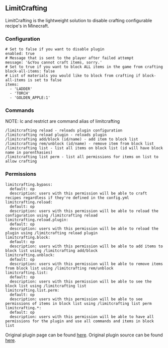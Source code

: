 ## LimitCrafting
LimitCrafting is the lightweight solution to disable crafting configurable recipe's in Minecraft.

### Configuration
```
# Set to false if you want to disable plugin
enabled: true
# Message that is sent to the player after failed attempt
message: '&cYou cannot craft items, sorry.'
# Set to true if you want to block ALL items in the game from crafting
block-all-items: false
# List of materials you would like to block from crafting if block-all-items is set to false
items:
  - 'LADDER'
  - 'TORCH'
  - 'GOLDEN_APPLE:1'
```
### Commands
NOTE: lc and restrict are command alias of limitcrafting
```
/limitcrafting reload - reloads plugin configuration
/limitcrafting reload plugin - reloads plugin
/limitcrafting add/block (id/name) - add item to block list
/limitcrafting rem/unblock (id/name) - remove item from block list
/limitcrafting list - list all items on block list (id will have block name in parenthasies)
/limitcrafting list perm - list all permissions for items on list to allow crafting
```
### Permissions
```
limitcrafting.bypass:
  default: op
  description: users with this permission will be able to craft recipes regardless if they're defined in the config.yml
limitcrafting.reload:
  default: op
  description: users with this permission will be able to reload the configuration using /limitcrafting reload
limitcrafting.reload.plugin:
  default: op
  description: users with this permission will be able to reload the plugin using /limitcrafting reload plugin
limitcrafting.block:
  default: op
  description: users with this permission will be able to add items to block list using /limitcrafting add/block
limitcrafting.unblock:
  default: op
  description: users with this permission will be able to remove items from block list using /limitcrafting rem/unblock
limitcrafting.list:
  default: op
  description: users with this permission will be able to see the block list using /limitcrafting list
limitcrafting.list.perm:
  default: op
  description: users with this permission will be able to see permissions of items in block list using /limitcrafting list perm
limitcrafting.*:
  default: op
  description: users with this permission will be able to have all permissions for the plugin and use all commands and items in block list
```
Original plugin page can be found [here](https://www.spigotmc.org/resources/limitcrafting-1-9-disable-crafting-recipes.12962/).
Original plugin source can be found [here](https://github.com/Tezk/LimitCrafting).
